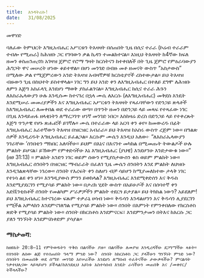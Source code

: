 ```yaml
---
title:  እንዳትረሱ!
date:   31/08/2025
---
```


መዋሃድ

ባለፈው ትምህርት እግዚአብሔር አሥርቱን ትእዛዛት በሰጠበት ጊዜ በሲና ተራራ (ኮሬብ ተራራም ተብሎ የሚጠራ) ከሕዝቡ ጋር የገባውን ቃል ኪዳን ተመልክተናል። እነዚህ ትእዛዛት ከ4ኛው ክፍለ ዘመን ቆስጠንጢኖስ አገዛዝ ጀምሮ የሮማ ግዛት ክርስትናን ከተቀበለች በት ጊዜ ጀምሮ የምዕራባውያን ሕግጋት ዋና መሠረት ሆነው ቆይተዋል። በሆነ መንገድ በብዙ መቶ ዘመናት ውስጥ “አስታውስ” በሚለው ቃል የሚጀምረውን አንድ ትእዛዝ አብዛኛዎቹ ክርስቲያኖች ረስተውታል።
ይህ ትእዛዝ ብዙውን ጊዜ በስህተት ይስተዋላል። ነገር ግን ይህ አንድ ቀን ለእግዚአብሔር በተለይ ደግሞ ለሕዝቡ ለምን እጅግ አስፈላጊ እንደሆነ ማወቅ ያስፈልገናል። እግዚአብሔር ከሲና ተራራ ሕጉን ለእስራኤላውያን ሁሉ እንዲሰሙ ከተናገረ በኋላ ሙሴ ለእርሱ (ለእግዚአብሔር) መቅደስ እንዴት እንደሚሠራ መመሪያዎችን እና እግዚአብሔር አሥርቱን ትእዛዛት የጻፈባቸውን የድንጋይ ጽላቶች ከእግዚአብሔር ለመቀበል ወደ ተራራው ወጣ። በጥንት ዘመን በድንጋይ ላይ መጻፍ የተጻፈው ነገር በጊዜ እንዳይጠፋ ዘላቂነትን ለማረጋገጥ ሆነኛ መንገድ ነበር። እስከዛሬ ድረስ በድንጋይ ላይ የተቀረጹት እጅግ ጥንታዊ የሆኑ ጽሑፎች ይገኛሉ።
ሙሴ በተራራው ላይ አርባ ቀን ቆየ። ከመውረዱ በፊት እግዚአብሔር አራተኛውን ትእዛዝ በዝርዝር አብራራ። ይህ ትእዛዝ ከአስሩ ውስጥ ረጅም ነው። በግልጽ ሰዎች እንዲረዱት እግዚአብሔር ይፈልጋል። እርሱም ሙሴን እንዲህ አለው፦ “ለእስራኤላውያን ንገራቸው ‘ሰንበቴን ማክበር አለባችሁ፡፡ ይህም በእኔና በእናንተ መካከል በሚመጡት ትውልዶች ሁሉ ምልክት ይሆናል፣ ይኸውም የምቀድሳችሁ እኔ እግዚአብሔር (ያህዌ) እንደሆንሁ እንድታውቁ ነው።” (ዘፀ 31:13) ።
ምልክት አንድን ነገር ወይም ሰውን የሚያስታውሰን ቁስ ወይም ምልክት ነው። እግዚአብሔር ሰንበትን በዝርዝር ማብራራት በፈለገ ጊዜ ሙሴን ሰንበትን እንደ ምልክት ለህዝቡ እንዲገልጽላቸው ነገረው። ሰንበት የእረፍት ቀን ስለሆነ ብቻ ሳይሆን ከሚያመለክተው ታላቅ ነገር የተነሳ ልዩ ቀን ሆነ። እንግዲያውስ ምንን ይወክላል? እግዚአብሔር እንደሚቀድሰን እና ቅዱስ እንደሚያደርገን የሚያሳይ ምልክት ነው።
በታሪክ ሂደት ውስጥ በአይሁዶች እና በሰባተኛ ቀን አድቬንቲስቶች ሰንበት የመልካም ሥራዎቻችን ምልክት ተደርጎ ይታያል። ይህ ትክክል ነውን? አይደለም! ይህ እግዚአብሔር ከተናገረው ፍጹም ተቃራኒ ሀሳብ ነው። ቅዱሳን እንዳልሆንን እና ቅዱሳን ሊያደርገን የሚችል አምላክን እንደምናገለግል የሚያሳይ ምልክት ነው። ሰንበት በእምነት የምንቀበለው የክርስቶስ ጽድቅ የሚያሳይ ምልክት ነው። ሰንበት በክርስቶስ እንደምናርፍ፣ እንደምንታመን በትእና ከእርሱ ጋር ያለን ግንኙነት እንደምናስቀድም ያሳያል።


### ማስታወሻ: 

`ከዘፀአት 20:8–11 የምትወዱትን ጥቅስ በልባችሁ ያዙ። በልባችሁ ለመያዝ እንዲረዳችሁ ደጋግማችሁ ጻፉት።
`
`የሰንበት ለሰው ልጅ የተሰጠበት ዓላማ ምንድ ነው?
`
`ሰንበት ከክርስቶስ ጋር ያላችሁን ግንኙነት ምንድ ነው?
`
`ሰንበትን በመጠበቅ ወደ ሰማይ መንገድ እየሠራችሁ እንደሆነ ለማሰብ ተፈትናችሁ ታውቃላችሁ? ምናልባት ንቃተህሊናው ላይላይሆን ይችላል፤ከእንደዚህ አይነቱ አስተሳሰብ እንዴት ራሳችሁን መጠበቅ እና /መቀየር/ ትችላላችሁ?
`
